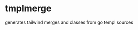 # tmplmerge
generates tailwind merges and classes from go templ sources

<!-- gomarkdoc:embed:start -->
<!-- gomarkdoc:embed:end -->
